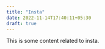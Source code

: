 ```yaml
---
title: "Insta"
date: 2022-11-14T17:40:11+05:30
draft: true
---
```


This is some content related to insta.
